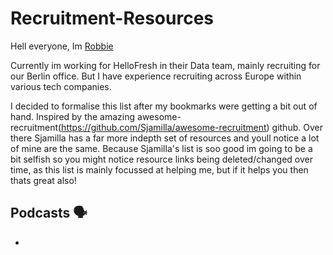 # Recruitment-Resources

Hell everyone, Im [Robbie](https://www.linkedin.com/in/robbiecraigsimpson/)

Currently im working for HelloFresh in their Data team, mainly recruiting for our Berlin office. But I have experience recruiting across Europe within various tech companies. 

I decided to formalise this list after my bookmarks were getting a bit out of hand. Inspired by the amazing awesome-recruitment(https://github.com/Sjamilla/awesome-recruitment) github. Over there Sjamilla has a far more indepth set of resources and youll notice a lot of mine are the same. Because Sjamilla's list is soo good im going to be a bit selfish so you might notice resource links being deleted/changed over time, as this list is mainly focussed at helping me, but if it helps you then thats great also!




## Podcasts 🗣️
-
